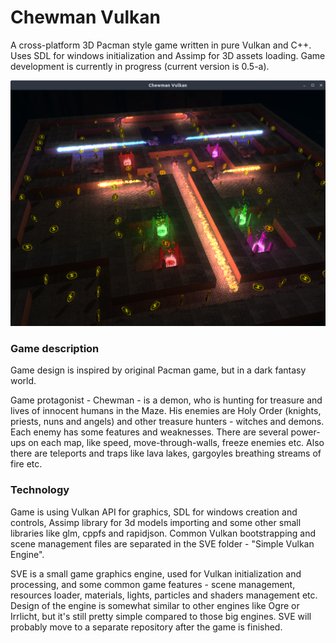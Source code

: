 # Chewman Vulkan
A cross-platform 3D Pacman style game written in pure Vulkan and C++. 
Uses SDL for windows initialization and Assimp for 3D assets loading. 
Game development is currently in progress (current version is 0.5-a).

![Screenshot](https://github.com/RMDarth/Chewman-Vulkan/blob/master/Screenshot_20190826.png?raw=true)

### Game description
Game design is inspired by original Pacman game, but in a dark fantasy world. 

Game protagonist - Chewman - is a demon, who is hunting for treasure and lives
of innocent humans in the Maze. His enemies are Holy Order (knights, priests, 
nuns and angels) and other treasure hunters - witches and demons. Each enemy 
has some features and weaknesses. There are several power-ups on each map, 
like speed, move-through-walls, freeze enemies etc. Also there are teleports 
and traps like lava lakes, gargoyles breathing streams of fire etc.

### Technology
Game is using Vulkan API for graphics, SDL for windows creation and controls, Assimp library for 3d models importing and some other small libraries like glm, cppfs and rapidjson. Common Vulkan bootstrapping and scene management files are separated in the SVE folder - "Simple Vulkan Engine". 

SVE is a small game graphics engine, used for Vulkan initialization and processing, and some common game features - scene management, resources loader, materials, lights, particles and shaders management etc. Design of the engine is somewhat similar to other engines like Ogre or Irrlicht, but it's still pretty simple compared to those big engines. SVE will probably move to a separate repository after the game is finished.
